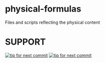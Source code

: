 physical-formulas
=================

Files and scripts reflecting the physical content

# SUPPORT
[![tip for next commit](https://tip4commit.com/projects/948.svg)](https://tip4commit.com/github/Ignat99/physical-formulas)
[![tip for next commit](http://prime4commit.com/projects/72.svg)](http://prime4commit.com/projects/72)
